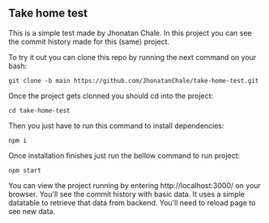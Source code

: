 ## Take home test

This is a simple test made by Jhonatan Chale.
In this project you can see the commit history made for this (same) project.

To try it out you can clone this repo by running the next command on your bash:

```
git clone -b main https://github.com/JhonatanChale/take-home-test.git
```

Once the project gets clonned you should cd into the project:

```
cd take-home-test
```

Then you just have to run this command to install dependencies:
```
npm i
```

Once installation finishes just run the bellow command to run project:
```
npm start
```

You can view the project running by entering http://localhost:3000/ on your browser.
You'll see the commit history with basic data. It uses a simple datatable to retrieve that data from backend. You'll need to reload page to see new data.

